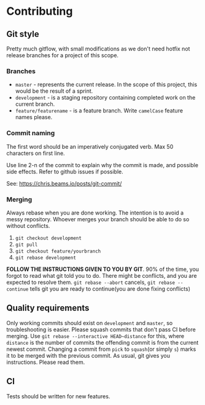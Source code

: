 # Contributing

## Git style

Pretty much gitflow, with small modifications as we don't need hotfix not release branches for a project of this scope.

### Branches

 * `master` - represents the current release. In the scope of this project, this would be the result of a sprint.
 * `development` - is a staging repository containing completed work on the current branch.
 * `feature/featurename` - is a feature branch. Write `camelCase` feature names please.

### Commit naming 

The first word should be an imperatively conjugated verb. Max 50 characters on first line.

Use line 2-n of the commit to explain why the commit is made, and possible side effects. Refer to github issues if possible. 

See: https://chris.beams.io/posts/git-commit/

### Merging

Always rebase when you are done working. The intention is to avoid a messy repository. Whoever merges your branch should be able to do so without conflicts.

1. `git checkout development`
2. `git pull`
3. `git checkout feature/yourbranch`
4. `git rebase development`

**FOLLOW THE INSTRUCTIONS GIVEN TO YOU BY GIT**. 90% of the time, you forgot to read what git told you to do. There might be conflicts, and you are expected to resolve them. `git rebase --abort` cancels, `git rebase --continue` tells git you are ready to continue(you are done fixing conflicts)

## Quality requirements

Only working commits should exist on `development` and `master`, so troubleshooting is easier. Please squash commits that don't pass CI before merging. Use `git rebase --interactive HEAD~distance` for this, where `distance` is the number of commits the offending commit is from the current newest commit. Changing a commit from `pick` to `squash`(or simply `s`) marks it to be merged with the previous commit. As usual, git gives you instructions. Please read them.

## CI

Tests should be written for new features.